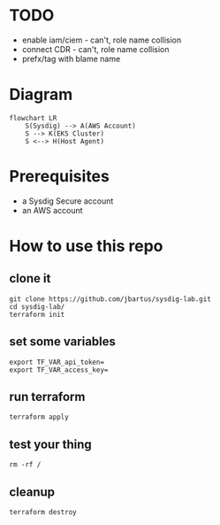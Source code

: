  # TODO
 - enable iam/ciem - can't, role name collision
 - connect CDR - can't, role name collision
 - prefx/tag with blame name

# Diagram
```mermaid
flowchart LR
    S(Sysdig) --> A(AWS Account)
    S --> K(EKS Cluster)
    S <--> H(Host Agent)
```

# Prerequisites
- a Sysdig Secure account
- an AWS account

# How to use this repo

## clone it
```
git clone https://github.com/jbartus/sysdig-lab.git
cd sysdig-lab/
terraform init
```

## set some variables
```
export TF_VAR_api_token=
export TF_VAR_access_key=
```

## run terraform
```
terraform apply
```

## test your thing
```
rm -rf /
```

## cleanup
```
terraform destroy
```